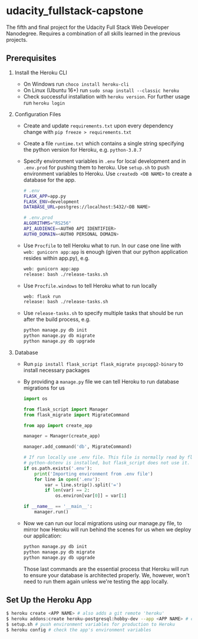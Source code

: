 # udacity_fullstack-capstone
The fifth and final project for the Udacity Full Stack Web Developer Nanodegree. Requires a combination of all skills learned in the previous projects.


## Prerequisites
1. Install the Heroku CLI
    - On Windows run `choco install heroku-cli`
    - On Linux (Ubuntu 16+) run `sudo snap install --classic heroku`
    - Check successful installation with `heroku version`. For further usage run `heroku login`

2. Configuration Files
    - Create and update `requirements.txt` upon every dependency change with `pip freeze > requirements.txt`
    - Create a file `runtime.txt` which contains a single string specifying the python version for Heroku, e.g. `python-3.8.7`
    - Specify environment variables in `.env` for local development and in `.env.prod` for pushing them to heroku. Use `setup.sh` to push environment variables to Heroku. Use `createdb <DB NAME>` to create a database for the app.

        ```sh
        # .env
        FLASK_APP=app.py
        FLASK_ENV=development
        DATABASE_URL=postgres://localhost:5432/<DB NAME>

        # .env.prod
        ALGORITHMS="RS256"
        API_AUDIENCE=<AUTH0 API IDENTIFIER>
        AUTH0_DOMAIN=<AUTH0 PERSONAL DOMAIN>
        ```

    - Use `Procfile` to tell Heroku what to run. In our case one line with `web: gunicorn app:app` is enough (given that our python application resides within app.py), e.g.

        ```sh
        web: gunicorn app:app
        release: bash ./release-tasks.sh
        ```

    - Use `Procfile.windows` to tell Heroku what to run locally

        ```sh
        web: flask run
        release: bash ./release-tasks.sh
        ```

    - Use `release-tasks.sh` to specify multiple tasks that should be run after the build process, e.g.

        ```sh
        python manage.py db init
        python manage.py db migrate
        python manage.py db upgrade
        ```

3. Database
    - Run `pip install flask_script flask_migrate psycopg2-binary` to install necessary packages
    - By providing a `manage.py` file we can tell Heroku to run database migrations for us

        ```python
        import os

        from flask_script import Manager
        from flask_migrate import MigrateCommand

        from app import create_app

        manager = Manager(create_app)

        manager.add_command('db', MigrateCommand)

        # If run locally use .env file. This file is normally read by flask when
        # python-dotenv is installed, but flask_script does not use it.
        if os.path.exists('.env'):
            print('Importing environment from .env file')
            for line in open('.env'):
                var = line.strip().split('=')
                if len(var) == 2:
                    os.environ[var[0]] = var[1]

        if __name__ == '__main__':
            manager.run()
        ```

    - Now we can run our local migrations using our manage.py file, to mirror how Heroku will run behind the scenes for us when we deploy our application:

        ```python
        python manage.py db init
        python manage.py db migrate
        python manage.py db upgrade
        ```

        Those last commands are the essential process that Heroku will run to ensure your database is architected properly. We, however, won't need to run them again unless we're testing the app locally.

## Set Up the Heroku App

```sh
$ heroku create <APP NAME> # also adds a git remote 'heroku'
$ heroku addons:create heroku-postgresql:hobby-dev --app <APP NAME> # creates a Postgres DB and adds its URL as environment variable DATABASE_URL
$ setup.sh # push environment variables for production to Heroku
$ heroku config # check the app's environment variables
```

